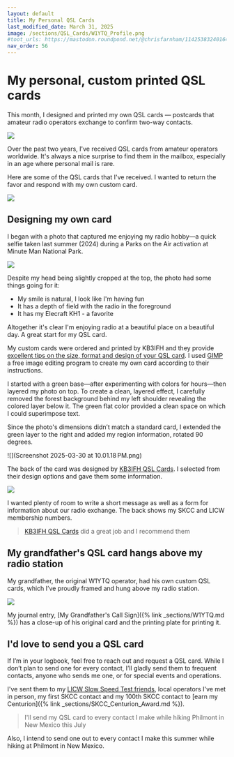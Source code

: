 ```yaml
---
layout: default
title: My Personal QSL Cards
last_modified_date: March 31, 2025
image: /sections/QSL_Cards/W1YTQ_Profile.png
#toot_urls: https://mastodon.roundpond.net/@chrisfarnham/114253832401643503
nav_order: 56
---
```


# My personal, custom printed QSL cards

This month, I designed and printed my own QSL cards — postcards that amateur radio operators 
exchange to confirm two-way contacts.

![](W1YTQ_QSLCard_2025.png)

Over the past two years, I've received QSL cards from amateur operators worldwide. It's always a 
nice surprise to find them in the mailbox, especially in an age where personal mail is rare.

Here are some of the QSL cards that I've received. I wanted to return the favor and respond with my own
custom card.

![](ExampleQSLCards.png)

## Designing my own card

I  began with a photo that captured me enjoying my radio hobby—a quick selfie taken last summer (2024) 
during a Parks on the Air activation at Minute Man National Park.

![](original_photo.jpg)

Despite my head being slightly cropped at the top, the photo had some things going for it:

 - My smile is natural, I look like I'm having fun
 - It has a depth of field with the radio in the foreground
 - It has my Elecraft KH1 - a favorite

Altogether it's clear I'm enjoying radio at a beautiful place on a beautiful day. A great start for
my QSL card.

My custom cards were ordered and printed by KB3IFH and they provide [excellent tips on the size, format and
design of your QSL card](https://storage.googleapis.com/wzukusers/user-34856890/documents/5bec64d367b74ca5b8dc1b5dd7ceb8fa/KB3IFH%20QSL%20Tips%20-%20Resolution%20-%20Bleed.pdf). I used [GIMP](https://www.gimp.org/) a free image editing program
to create my own card according to their instructions.

I started with a green base—after experimenting with colors for hours—then layered my photo 
on top. To create a clean, layered effect, I carefully removed the forest background behind my left 
shoulder revealing the colored layer below it.
The green flat color provided a clean space on which I could superimpose text.

Since the photo's dimensions didn’t match a standard card, I extended the green layer to 
the right and added my region information, rotated 90 degrees.

![](Screenshot 2025-03-30 at 10.01.18 PM.png)

The back of the card was designed by [KB3IFH QSL Cards](https://www.kb3ifhqslcards.com/). I selected from their
design options and gave them some information. 

![](back_w1ytq_qsl_card.png)

I wanted plenty of room to write a short message as well as
a form for information about our radio exchange. The back shows my SKCC and LICW membership numbers.

> [KB3IFH QSL Cards](https://www.kb3ifhqslcards.com/) did a great job and I recommend them

## My grandfather's QSL card hangs above my radio station

My grandfather, the original W1YTQ operator, had his own custom QSL cards, which I’ve proudly framed and 
hung above my radio station.

![](GrandpasQSLCardFramed.png)

My journal entry, [My Grandfather's Call Sign]({% link _sections/W1YTQ.md %}) has a close-up of his original card and the printing plate for printing it.

## I'd love to send you a QSL card

If I’m in your logbook, feel free to reach out and request a QSL card. While I don’t plan to send one for every contact,
I’ll gladly send them to frequent contacts, anyone who sends me one, or for special events and operations.

I've sent them to my [LICW Slow Speed Test friends](_sections/CW_SST_activity.md), 
local operators I've met in person, my first SKCC contact and my 100th
SKCC contact to [earn my Centurion]({% link _sections/SKCC_Centurion_Award.md %}).

> I'll send my QSL card to every contact I make while hiking Philmont in New Mexico this July

Also, I intend to send one out to every contact I make this summer while hiking at Philmont in New Mexico.
